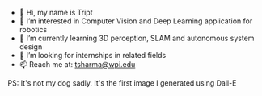 - 👋 Hi, my name is Tript
- 👀 I’m interested in Computer Vision and Deep Learning application for robotics
- 🌱 I’m currently learning 3D perception, SLAM and autonomous system design
- 💞️ I’m looking for internships in related fields
- 📫 Reach me at: tsharma@wpi.edu

PS: It's not my dog sadly. It's the first image I generated using Dall-E
<!---
TriptSharma/TriptSharma is a ✨ special ✨ repository because its `README.md` (this file) appears on your GitHub profile.
You can click the Preview link to take a look at your changes.
--->
